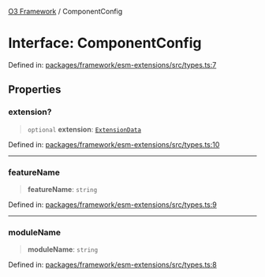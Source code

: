 [O3 Framework](../API.md) / ComponentConfig

# Interface: ComponentConfig

Defined in: [packages/framework/esm-extensions/src/types.ts:7](https://github.com/UjjawalPrabhat/openmrs-esm-core/blob/main/packages/framework/esm-extensions/src/types.ts#L7)

## Properties

### extension?

> `optional` **extension**: [`ExtensionData`](ExtensionData.md)

Defined in: [packages/framework/esm-extensions/src/types.ts:10](https://github.com/UjjawalPrabhat/openmrs-esm-core/blob/main/packages/framework/esm-extensions/src/types.ts#L10)

***

### featureName

> **featureName**: `string`

Defined in: [packages/framework/esm-extensions/src/types.ts:9](https://github.com/UjjawalPrabhat/openmrs-esm-core/blob/main/packages/framework/esm-extensions/src/types.ts#L9)

***

### moduleName

> **moduleName**: `string`

Defined in: [packages/framework/esm-extensions/src/types.ts:8](https://github.com/UjjawalPrabhat/openmrs-esm-core/blob/main/packages/framework/esm-extensions/src/types.ts#L8)
